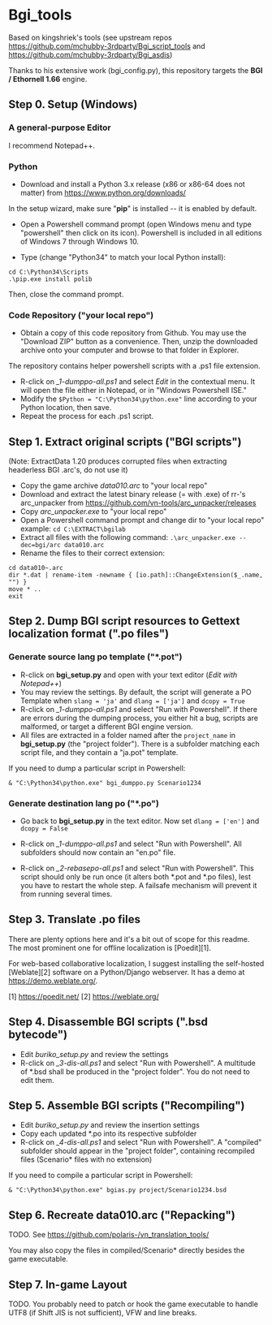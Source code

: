 Bgi_tools
=========

Based on kingshriek's tools (see upstream repos https://github.com/mchubby-3rdparty/Bgi_script_tools and https://github.com/mchubby-3rdparty/Bgi_asdis)

Thanks to his extensive work (bgi_config.py), this repository targets the **BGI / Ethornell 1.66** engine.


Step 0. Setup (Windows)
-----------------------

### A general-purpose Editor
I recommend Notepad++.


### Python
- Download and install a Python 3.x release (x86 or x86-64 does not matter) from https://www.python.org/downloads/

In the setup wizard, make sure "**pip**" is installed -- it is enabled by default.

- Open a Powershell command prompt (open Windows menu and type "powershell" then click on its icon).
Powershell is included in all editions of Windows 7 through Windows 10.

- Type (change "Python34" to match your local Python install):
```
cd C:\Python34\Scripts
.\pip.exe install polib
```

Then, close the command prompt.

### Code Repository ("your local repo")

- Obtain a copy of this code repository from Github. You may use the "Download ZIP" button as a convenience.
Then, unzip the downloaded archive onto your computer and browse to that folder in Explorer.

The repository contains helper powershell scripts with a .ps1 file extension.

- R-click on *_1-dumppo-all.ps1* and select *Edit* in the contextual menu. It will open the file either in Notepad, or in "Windows Powershell ISE."
- Modify the `$Python = "C:\Python34\python.exe"` line according to your Python location, then save.
- Repeat the process for each .ps1 script.


Step 1. Extract original scripts ("BGI scripts")
------------------------------------------------

(Note: ExtractData 1.20 produces corrupted files when extracting headerless BGI .arc's, do not use it)
- Copy the game archive *data010.arc* to "your local repo"
- Download and extract the latest binary release (= with .exe) of rr-'s arc_unpacker from https://github.com/vn-tools/arc_unpacker/releases
- Copy *arc_unpacker.exe* to "your local repo"
- Open a Powershell command prompt and change dir to "your local repo"
  example: `cd C:\EXTRACT\bgilab`
- Extract all files with the following command:
  `.\arc_unpacker.exe --dec=bgi/arc data010.arc`
- Rename the files to their correct extension:
```
cd data010~.arc
dir *.dat | rename-item -newname { [io.path]::ChangeExtension($_.name, "") }
move * ..
exit
```

Step 2. Dump BGI script resources to Gettext localization format (".po files")
------------------------------------------------------------------------------

### Generate source lang po template ("*.pot")

- R-click on **bgi_setup.py** and open with your text editor (*Edit with Notepad++*)
- You may review the settings. By default, the script will generate a PO Template when `slang = 'ja'` and `dlang = ['ja']` and `dcopy = True`
- R-click on *_1-dumppo-all.ps1* and select "Run with Powershell".
If there are errors during the dumping process, you either hit a bug, scripts are malformed, or target a different BGI engine version.
- All files are extracted in a folder named after the `project_name` in **bgi_setup.py** (the "project folder").
There is a subfolder matching each script file, and they contain a "ja.pot" template.

If you need to dump a particular script in Powershell:
```
& "C:\Python34\python.exe" bgi_dumppo.py Scenario1234
```

### Generate destination lang po ("*.po")

- Go back to **bgi_setup.py** in the text editor. Now set `dlang = ['en']` and `dcopy = False`
- R-click on *_1-dumppo-all.ps1* and select "Run with Powershell".
All subfolders should now contain an "en.po" file.

- R-click on *_2-rebasepo-all.ps1* and select "Run with Powershell".
This script should only be run once (it alters both *.pot and *.po files), lest you have to restart the whole step.
A failsafe mechanism will prevent it from running several times.


Step 3. Translate .po files
---------------------------

There are plenty options here and it's a bit out of scope for this readme.
The most prominent one for offline localization is [Poedit][1].

For web-based collaborative localization, I suggest installing the self-hosted [Weblate][2] software on a Python/Django webserver.
It has a demo at https://demo.weblate.org/.

[1] https://poedit.net/
[2] https://weblate.org/


Step 4. Disassemble BGI scripts (".bsd bytecode")
-------------------------------------------------

- Edit *buriko_setup.py* and review the settings
- R-click on *_3-dis-all.ps1* and select "Run with Powershell".
A multitude of *.bsd shall be produced in the "project folder".
You do not need to edit them.


Step 5. Assemble BGI scripts ("Recompiling")
--------------------------------------------

- Edit *buriko_setup.py* and review the insertion settings
- Copy each updated *.po into its respective subfolder
- R-click on *_4-dis-all.ps1* and select "Run with Powershell".
A "compiled" subfolder should appear in the "project folder", containing recompiled files (Scenario* files with no extension)

If you need to compile a particular script in Powershell:
```
& "C:\Python34\python.exe" bgias.py project/Scenario1234.bsd
```


Step 6. Recreate data010.arc ("Repacking")
------------------------------------------

TODO. See https://github.com/polaris-/vn_translation_tools/

You may also copy the files in compiled/Scenario* directly besides the game executable.


Step 7. In-game Layout
----------------------

TODO. You probably need to patch or hook the game executable to handle UTF8 (if Shift JIS is not sufficient), VFW and line breaks.


